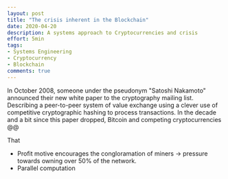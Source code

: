 ```yaml
---
layout: post
title: "The crisis inherent in the Blockchain"
date: 2020-04-20
description: A systems approach to Cryptocurrencies and crisis
effort: 5min
tags:
- Systems Engineering
- Cryptocurrency
- Blockchain
comments: true
---
```


In October 2008, someone under the pseudonym "Satoshi Nakamoto" announced their new white paper to the cryptography mailing list. Describing a peer-to-peer system of value exchange using a clever use of competitive cryptographic hashing to process transactions. In the decade and a bit since this paper dropped, Bitcoin and competing cryptocurrencies @@

That 

- Profit motive encourages the congloramation of miners -> pressure towards owning over 50% of the network.
- Parallel computation 